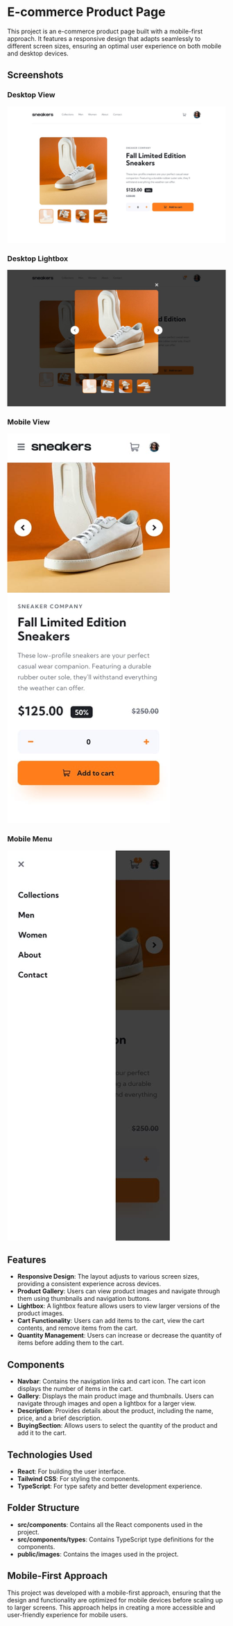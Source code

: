 # E-commerce Product Page

This project is an e-commerce product page built with a mobile-first approach. It features a responsive design that adapts seamlessly to different screen sizes, ensuring an optimal user experience on both mobile and desktop devices.

## Screenshots

### Desktop View

![Desktop View](./screenshots/desktop-design.jpg)

### Desktop Lightbox

![Desktop lightbox](./screenshots/desktop-design-lightbox.jpg)

### Mobile View

![Mobile View](./screenshots/mobile-design.jpg)

### Mobile Menu

![Mobile Menu](./screenshots/mobile-menu.jpg)

## Features

- **Responsive Design**: The layout adjusts to various screen sizes, providing a consistent experience across devices.
- **Product Gallery**: Users can view product images and navigate through them using thumbnails and navigation buttons.
- **Lightbox**: A lightbox feature allows users to view larger versions of the product images.
- **Cart Functionality**: Users can add items to the cart, view the cart contents, and remove items from the cart.
- **Quantity Management**: Users can increase or decrease the quantity of items before adding them to the cart.

## Components

- **Navbar**: Contains the navigation links and cart icon. The cart icon displays the number of items in the cart.
- **Gallery**: Displays the main product image and thumbnails. Users can navigate through images and open a lightbox for a larger view.
- **Description**: Provides details about the product, including the name, price, and a brief description.
- **BuyingSection**: Allows users to select the quantity of the product and add it to the cart.

## Technologies Used

- **React**: For building the user interface.
- **Tailwind CSS**: For styling the components.
- **TypeScript**: For type safety and better development experience.

## Folder Structure

- **src/components**: Contains all the React components used in the project.
- **src/components/types**: Contains TypeScript type definitions for the components.
- **public/images**: Contains the images used in the project.

## Mobile-First Approach

This project was developed with a mobile-first approach, ensuring that the design and functionality are optimized for mobile devices before scaling up to larger screens. This approach helps in creating a more accessible and user-friendly experience for mobile users.
